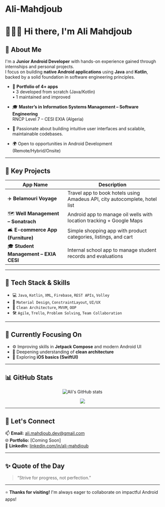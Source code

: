 # Ali-Mahdjoub
# 👨🏻‍💻 Hi there, I'm Ali Mahdjoub

## 👋 About Me

I'm a **Junior Android Developer** with hands-on experience gained through internships and personal projects.  
I focus on building **native Android applications** using **Java** and **Kotlin**, backed by a solid foundation in software engineering principles.

- 💼 **Portfolio of 4+ apps**  
  • 3 developed from scratch (Java/Kotlin)  
  • 1 maintained and improved  

- 🎓 **Master’s in Information Systems Management – Software Engineering**  
  RNCP Level 7 – CESI EXIA (Algeria)

- 🧠 Passionate about building intuitive user interfaces and scalable, maintainable codebases.  
- 🌍 Open to opportunities in Android Development (Remote/Hybrid/Onsite)

---

## 🎯 Key Projects

| App Name                        | Description                                                                 |
|---------------------------------|-----------------------------------------------------------------------------|
| ✈️ **Belamouri Voyage**         | Travel app to book hotels using Amadeus API, city autocomplete, hotel list |
| 🗺️ **Well Management – Sonatrach** | Android app to manage oil wells with location tracking + Google Maps       |
| 🛋️ **E-commerce App (Furniture)** | Simple shopping app with product categories, listings, and cart            |
| 🎓 **Student Management – EXIA CESI** | Internal school app to manage student records and evaluations             |

---

## 🔧 Tech Stack & Skills

- 💻 `Java`, `Kotlin`, `XML`, `Firebase`, `REST APIs`, `Volley`
- 🎨 `Material Design`, `ConstraintLayout`, `UI/UX`
- 🧱 `Clean Architecture`, `MVVM`, `OOP`
- 🛠️ `Agile`, `Trello`, `Problem Solving`, `Team Collaboration`

---

## 🚀 Currently Focusing On

- ⚙️ Improving skills in **Jetpack Compose** and modern Android UI  
- 🧠 Deepening understanding of **clean architecture**  
- 🍏 Exploring **iOS basics (SwiftUI)**  

---

## 📊 GitHub Stats

<p align="center">
  <img src="https://github-readme-stats.vercel.app/api?username=AliMahdjoub&show_icons=true&theme=tokyonight" alt="Ali's GitHub stats" />
</p>

<p align="center">
  <img src="https://github-readme-stats.vercel.app/api/top-langs/?username=AliMahdjoub&layout=compact&theme=tokyonight" />
</p>

---

## 💬 Let's Connect

📫 **Email:** ali.mahdjoub.dev@gmail.com  
🌐 **Portfolio:** [Coming Soon]  
🔗 **LinkedIn:** [linkedin.com/in/ali-mahdjoub](https://linkedin.com/in/ali-mahdjoub)

---

## ✨ Quote of the Day

> “Strive for progress, not perfection.”

---

⭐ **Thanks for visiting!** I'm always eager to collaborate on impactful Android apps!
